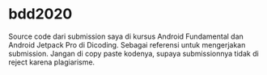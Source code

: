 # bdd2020
Source code dari submission saya di kursus Android Fundamental dan Android Jetpack Pro di Dicoding. Sebagai referensi untuk mengerjakan submission. Jangan di copy paste kodenya, supaya submissionnya tidak di reject karena plagiarisme.
